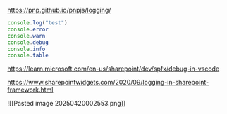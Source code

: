 https://pnp.github.io/pnpjs/logging/

```JavaScript
console.log("test")
console.error
console.warn
console.debug
console.info
console.table
```


https://learn.microsoft.com/en-us/sharepoint/dev/spfx/debug-in-vscode

https://www.sharepointwidgets.com/2020/09/logging-in-sharepoint-framework.html

![[Pasted image 20250420002553.png]]
